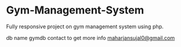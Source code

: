 
# Gym-Management-System
Fully responsive project on gym management system using php. 

db name gymdb 
contact to get more info maharjansujal0@gmail.com
